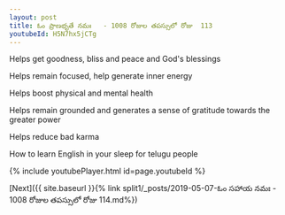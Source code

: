 ```yaml
---
layout: post
title: ఓం ప్రాణభృతే నమః   - 1008 రోజుల తపస్సులో రోజు  113
youtubeId: H5N7hx5jCTg
---
```

 
 
Helps get goodness, bliss and peace and God's blessings
 
Helps remain focused, help generate inner energy 
 
Helps boost physical and mental health 
 
Helps remain grounded and generates a sense of gratitude towards the greater power 
 
Helps reduce bad karma
 
How to learn English in your sleep for telugu people
 
 
 
 


{% include youtubePlayer.html id=page.youtubeId %}
 
[Next]({{ site.baseurl }}{% link split1/_posts/2019-05-07-ఓం సహాయ నమః   - 1008 రోజుల తపస్సులో రోజు  114.md%})
 
